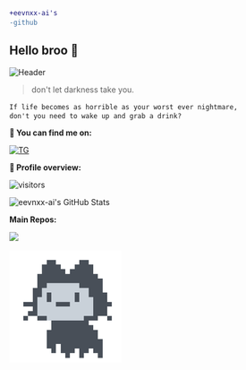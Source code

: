 ```diff
+eevnxx-ai's
-github
```
## Hello broo 👋

![Header](https://telegra.ph/file/64241f6ceec044e76efef.jpg)

> don't let darkness take you.

```
If life becomes as horrible as your worst ever nightmare,
don't you need to wake up and grab a drink?

```

**:email: You can find me on:**

[![TG](https://img.shields.io/badge/-Telegram-0088CC?style=flat&logo=Telegram&logoColor=white&link=https://t.me/heroisme)](https://t.me/heroisme) <br />

**:pushpin: Profile overview:**
 
![visitors](https://visitor-badge.laobi.icu/badge?page_id=eevnxx-ai.eevnxx-ai)
 
![eevnxx-ai's GitHub Stats](https://github-readme-stats.vercel.app/api?username=eevnxx-ai&show_icons=true)
 
**Main Repos:**

<a href="https://github.com/eevnxx-ai/OUBnew"><img src="https://github-readme-stats.vercel.app/api/pin/?username=eevnxx-ai&repo=OUBnew&show_owner=true"></a>

<img align="left" src='https://raw.githubusercontent.com/Thagoo/Thagoo/master/github.gif' width='200'/>
